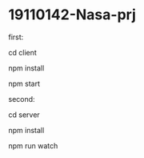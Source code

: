 # 19110142-Nasa-prj
first:

cd client


npm install


npm start


second:


cd server


npm install


npm run watch
